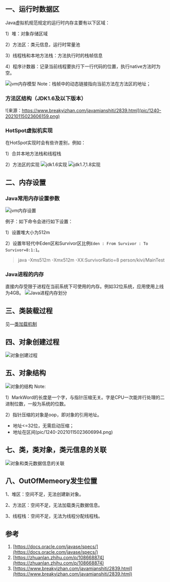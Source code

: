 ## 一、运行时数据区
Java虚拟机规范规定的运行时内存主要有以下区域：

1）堆：对象存储区域

2）方法区：类元信息，运行时常量池

3）线程栈和本地方法栈：方法执行时的栈帧信息

4）程序计数器：记录当前线程要执行下一行代码的位置，执行native方法时为空。

![jvm内存模型](pic/1240-20210115023606431.png)
Note：栈帧中的动态链接指向当前方法在方法区的地址；

### 方法区结构（JDK1.6及以下版本）
![来源：https://www.breakyizhan.com/javamianshiti/2839.html](pic/1240-20210115023606159.png)

### HotSpot虚拟机实现
在HotSpot实现时会有些许差别，例如：

1）合并本地方法栈和线程栈

2）方法区的实现
![jdk1.6实现](pic/1240-20210115023606487.png)
![jdk1.7,1.8实现](pic/1240-20210115023606998.png)

## 二、内存设置

### Java常用内存设置参数
![jvm内存设置](pic/1240-20210115023606640.png)

例子：如下命令会进行如下设置：

1）设置堆大小为512m

2）设置年轻代中Eden区和Survivor区比例`Eden : From Survivor : To Survivor=8:1:1`。

> java -Xms512m -Xmx512m -XX:SurvivorRatio=8 person/kivi/MainTest
### Java进程的内存
直接内存受限于进程在当前系统下可使用的内存。例如32位系统，应用使用上线为4GB。
![Java进程内存划分](pic/image-20210129110249024.png)

## 三、类装载过程

见—[类加载机制](1.类加载机制.md)

## 四、对象创建过程
![对象创建过程](pic/image-20210129110313760.png)

## 五、对象结构
![对象的结构](pic/1240-20210115023606746.png)
Note:

1）MarkWord的长度是一个字，与指针压缩无关。字是CPU一次能并行处理的二进制位数，一般为系统的位数。

2）指针压缩的对象是oop，即对象的引用地址。

* 地址<=32位，无需启动压缩；
* 地址在区间(pic/1240-20210115023606994.png)

## 七、类，类对象，类元信息的关联
![对象和类元数据信息的关联](pic/1240-20210115023606960.png)
## 八、OutOfMemeory发生位置

1、堆区：空间不足，无法创建新对象。

2、方法区：空间不足，无法加载类元数据信息。

3、线程栈：空间不足，无法为线程分配线程栈。

## 参考

1. [https://docs.oracle.com/javase/specs/](https://docs.oracle.com/javase/specs/)
1. [https://zhuanlan.zhihu.com/p/108668874](https://zhuanlan.zhihu.com/p/108668874)
1. [https://www.breakyizhan.com/javamianshiti/2839.html](https://www.breakyizhan.com/javamianshiti/2839.html)